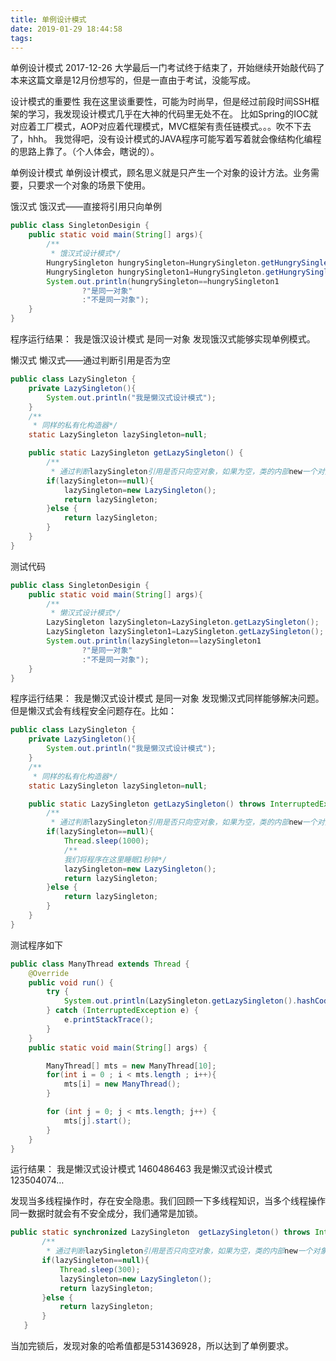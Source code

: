 ```yaml
---
title: 单例设计模式
date: 2019-01-29 18:44:58
tags:
---
```

单例设计模式 2017-12-26
大学最后一门考试终于结束了，开始继续开始敲代码了
本来这篇文章是12月份想写的，但是一直由于考试，没能写成。

设计模式的重要性
我在这里谈重要性，可能为时尚早，但是经过前段时间SSH框架的学习，我发现设计模式几乎在大神的代码里无处不在。
比如Spring的IOC就对应着工厂模式，AOP对应着代理模式，MVC框架有责任链模式。。。吹不下去了，hhh。
我觉得吧，没有设计模式的JAVA程序可能写着写着就会像结构化编程的思路上靠了。（个人体会，瞎说的）。

单例设计模式
单例设计模式，顾名思义就是只产生一个对象的设计方法。业务需要，只要求一个对象的场景下使用。

饿汉式
饿汉式——直接将引用只向单例

``` java
public class SingletonDesigin {
    public static void main(String[] args){
        /**
         * 饿汉式设计模式*/
        HungrySingleton hungrySingleton=HungrySingleton.getHungrySingleton();
        HungrySingleton hungrySingleton1=HungrySingleton.getHungrySingleton();
        System.out.println(hungrySingleton==hungrySingleton1
                ?"是同一对象"
                :"不是同一对象");
    }
}
```
程序运行结果：
我是饿汉设计模式
是同一对象
发现饿汉式能够实现单例模式。

懒汉式
懒汉式——通过判断引用是否为空
``` java
public class LazySingleton {
    private LazySingleton(){
        System.out.println("我是懒汉式设计模式");
    }
    /**
     * 同样的私有化构造器*/
    static LazySingleton lazySingleton=null;

    public static LazySingleton getLazySingleton() {
        /**
         * 通过判断lazySingleton引用是否只向空对象，如果为空，类的内部new一个对象。*/
        if(lazySingleton==null){
            lazySingleton=new LazySingleton();
            return lazySingleton;
        }else {
            return lazySingleton;
        }
    }
}
```
测试代码

``` java
public class SingletonDesigin {
    public static void main(String[] args){
        /**
         * 懒汉式设计模式*/
        LazySingleton lazySingleton=LazySingleton.getLazySingleton();
        LazySingleton lazySingleton1=LazySingleton.getLazySingleton();
        System.out.println(lazySingleton==lazySingleton1
                ?"是同一对象"
                :"不是同一对象");
    }
}
```
程序运行结果：
我是懒汉式设计模式
是同一对象
发现懒汉式同样能够解决问题。
但是懒汉式会有线程安全问题存在。比如：

``` java
public class LazySingleton {
    private LazySingleton(){
        System.out.println("我是懒汉式设计模式");
    }
    /**
     * 同样的私有化构造器*/
    static LazySingleton lazySingleton=null;

    public static LazySingleton getLazySingleton() throws InterruptedException {
        /**
         * 通过判断lazySingleton引用是否只向空对象，如果为空，类的内部new一个对象。*/
        if(lazySingleton==null){
            Thread.sleep(1000);
            /**
            我们将程序在这里睡眠1秒钟*/
            lazySingleton=new LazySingleton();
            return lazySingleton;
        }else {
            return lazySingleton;
        }
    }
}
```
测试程序如下

``` java
public class ManyThread extends Thread {
    @Override
    public void run() {
        try {
            System.out.println(LazySingleton.getLazySingleton().hashCode());
        } catch (InterruptedException e) {
            e.printStackTrace();
        }
    }
    public static void main(String[] args) {

        ManyThread[] mts = new ManyThread[10];
        for(int i = 0 ; i < mts.length ; i++){
            mts[i] = new ManyThread();
        }

        for (int j = 0; j < mts.length; j++) {
            mts[j].start();
        }
    }
}
```

运行结果：
我是懒汉式设计模式
1460486463
我是懒汉式设计模式
123504074…

发现当多线程操作时，存在安全隐患。我们回顾一下多线程知识，当多个线程操作同一数据时就会有不安全成分，我们通常是加锁。

``` java
public static synchronized LazySingleton  getLazySingleton() throws InterruptedException {
       /**
        * 通过判断lazySingleton引用是否只向空对象，如果为空，类的内部new一个对象。*/
       if(lazySingleton==null){
           Thread.sleep(300);
           lazySingleton=new LazySingleton();
           return lazySingleton;
       }else {
           return lazySingleton;
       }
   }
```
当加完锁后，发现对象的哈希值都是531436928，所以达到了单例要求。